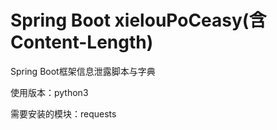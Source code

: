 # Spring Boot xielouPoCeasy(含Content-Length)
Spring Boot框架信息泄露脚本与字典

使用版本：python3

需要安装的模块：requests
